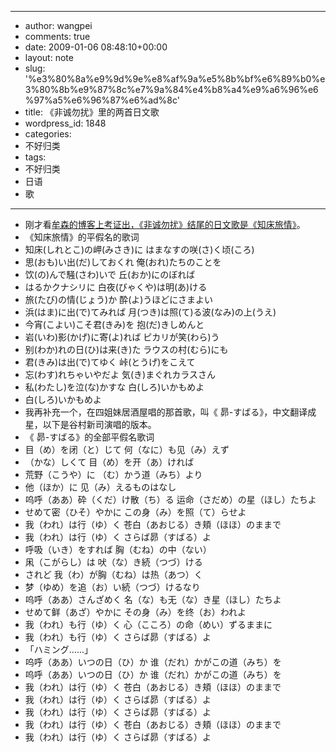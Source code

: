 - --
- author: wangpei
- comments: true
- date: 2009-01-06 08:48:10+00:00
- layout: note
- slug: '%e3%80%8a%e9%9d%9e%e8%af%9a%e5%8b%bf%e6%89%b0%e3%80%8b%e9%87%8c%e7%9a%84%e4%b8%a4%e9%a6%96%e6%97%a5%e6%96%87%e6%ad%8c'
- title: 《非诚勿扰》里的两首日文歌
- wordpress_id: 1848
- categories:
- 不好归类
- tags:
- 不好归类
- 日语
- 歌
- --
- 刚才看[牟森的博客上考证出，《非诚勿扰》结尾的日文歌是《知床旅情》](http://blog.sina.com.cn/s/blog_48e18ea70100by8t.html)。
- 《知床旅情》的平假名的歌词
- 知床(しれとこ)の岬(みさき)に はまなすの咲(さ)く顷(ころ)
- 思(おも)い出(だ)しておくれ 俺(おれ)たちのことを
- 饮(の)んで騒(さわ)いで 丘(おか)にのぼれば
- はるかクナシリに 白夜(びゃくや)は明(あ)ける
- 旅(たび)の情(じょう)か 酔(よ)うほどにさまよい
- 浜(はま)に出(で)てみれば 月(つき)は照(て)る波(なみ)の上(うえ)
- 今宵(こよい)こそ君(きみ)を 抱(だ)きしめんと
- 岩(いわ)影(かげ)に寄(よ)れば ピカリが笑(わら)う
- 别(わか)れの日(ひ)は来(き)た ラウスの村(むら)にも
- 君(きみ)は出(で)てゆく 峠(とうげ)をこえて
- 忘(わす)れちゃいやだよ 気(き)まぐれカラスさん
- 私(わたし)を泣(な)かすな 白(しろ)いかもめよ
- 白(しろ)いかもめよ
- 我再补充一个，在四姐妹居酒屋唱的那首歌，叫《 昴-すばる》，中文翻译成星，以下是谷村新司演唱的版本。
- 《 昴-すばる》的全部平假名歌词
- 目（め）を闭（と）じて 何（なに）も见（み）えず
- （かな）しくて 目（め）を开（あ）ければ
- 荒野（こうや）に （む）かう道（みち）より
- 他（ほか）に 见（み）えるものはなし
- 呜呼（ああ）砕（くだ）け散（ち）る 运命（さだめ）の星（ほし）たちよ
- せめて密（ひそ）やかに この身（み）を照（て）らせよ
- 我（われ）は行（ゆ）く 苍白（あおじる）き頬（ほほ）のままで
- 我（われ）は行（ゆ）く さらば昴（すばる）よ
- 呼吸（いき）をすれば 胸（むね）の中（ない）
- 凩（こがらし）は 吠（な）き続（つづ）ける
- されど 我（わ）が胸（むね）は热（あつ）く
- 梦（ゆめ）を追（お）い続（つづ）けるなり
- 呜呼（ああ）さんざめく 名（な）も无（な）き星（ほし）たちよ
- せめて鲜（あざ）やかに その身（み）を终（お）われよ
- 我（われ）も行（ゆ）く 心（こころ）の命（めい）ずるままに
- 我（われ）も行（ゆ）く さらば昴（すばる）よ
- 「ハミング......」
- 呜呼（ああ）いつの日（ひ）か 谁（だれ）かがこの道（みち）を
- 呜呼（ああ）いつの日（ひ）か 谁（だれ）かがこの道（みち）を
- 我（われ）は行（ゆ）く 苍白（あおじる）き頬（ほほ）のままで
- 我（われ）は行（ゆ）く さらば昴（すばる）よ
- 我（われ）は行（ゆ）く さらば昴（すばる）よ
- 我（われ）は行（ゆ）く 苍白（あおじる）き頬（ほほ）のままで
- 我（われ）は行（ゆ）く さらば昴（すばる）よ 
